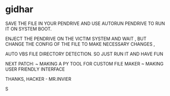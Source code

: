 # gidhar

SAVE THE FILE IN YOUR PENDRIVE AND USE AUTORUN PENDRIVE
TO RUN IT ON SYSTEM BOOT.

ENJECT THE PENDRIVE ON THE VICTIM SYSTEM 
AND WAIT , BUT CHANGE THE CONFIG OF THE FILE TO MAKE NECESSARY 
CHANGES ,

AUTO VBS FILE DIRECTORY DETECTION.
SO JUST RUN IT AND HAVE FUN

NEXT PATCH:
~ MAKING A PY TOOL FOR CUSTOM FILE MAKER
~ MAKING USER FRIENDLY INTERFACE

THANKS,
HACKER - MR.INVIER


S
